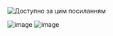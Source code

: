 ![Доступно за цим посиланням](https://volodkaly.github.io/certificate_pdf/)

![image](https://github.com/user-attachments/assets/84808325-4c33-4446-b331-ae370d78cf25)
![image](https://github.com/user-attachments/assets/2250858f-59c0-47c7-a1ab-4a74bd390a14)
